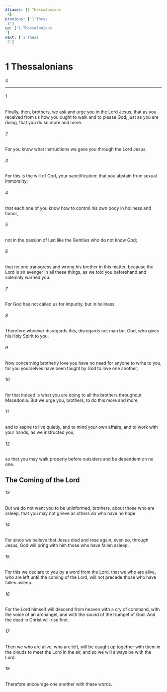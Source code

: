 ```yaml
---
Aliases: [1 Thessalonians 4]
previous: ['1 Thess 3']
up: ['1 Thessalonians']
next: ['1 Thess 5']
---
```

# 1 Thessalonians 4

***
 

###### 1 
Finally, then, brothers, we ask and urge you in the Lord Jesus, that as you received from us how you ought to walk and to please God, just as you are doing, that you do so more and more.  

###### 2 
For you know what instructions we gave you through the Lord Jesus.  

###### 3 
For this is the will of God, your sanctification: that you abstain from sexual immorality;  

###### 4 
that each one of you know how to control his own body in holiness and honor,  

###### 5 
not in the passion of lust like the Gentiles who do not know God;  

###### 6 
that no one transgress and wrong his brother in this matter, because the Lord is an avenger in all these things, as we told you beforehand and solemnly warned you.  

###### 7 
For God has not called us for impurity, but in holiness.  

###### 8 
Therefore whoever disregards this, disregards not man but God, who gives his Holy Spirit to you.  

###### 9 
Now concerning brotherly love you have no need for anyone to write to you, for you yourselves have been taught by God to love one another,  

###### 10 
for that indeed is what you are doing to all the brothers throughout Macedonia. But we urge you, brothers, to do this more and more,  

###### 11 
and to aspire to live quietly, and to mind your own affairs, and to work with your hands, as we instructed you,  

###### 12 
so that you may walk properly before outsiders and be dependent on no one.  ## The Coming of the Lord  

###### 13 
But we do not want you to be uninformed, brothers, about those who are asleep, that you may not grieve as others do who have no hope.  

###### 14 
For since we believe that Jesus died and rose again, even so, through Jesus, God will bring with him those who have fallen asleep.  

###### 15 
For this we declare to you by a word from the Lord, that we who are alive, who are left until the coming of the Lord, will not precede those who have fallen asleep.  

###### 16 
For the Lord himself will descend from heaven with a cry of command, with the voice of an archangel, and with the sound of the trumpet of God. And the dead in Christ will rise first.  

###### 17 
Then we who are alive, who are left, will be caught up together with them in the clouds to meet the Lord in the air, and so we will always be with the Lord.  

###### 18 
Therefore encourage one another with these words.
